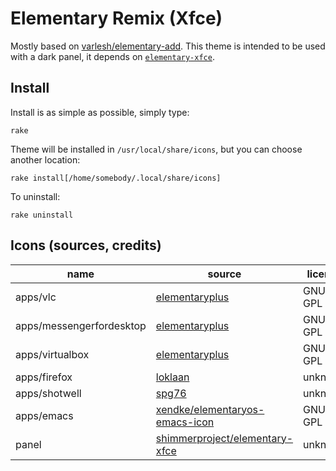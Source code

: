 # Elementary Remix (Xfce)

Mostly based on [varlesh/elementary-add][varlesh/elementary-add].
This theme is intended to be used with a dark panel,
it depends on [``elementary-xfce``][shimmerproject/elementary-xfce].

## Install

Install is as simple as possible, simply type:

```
rake
```

Theme will be installed in ``/usr/local/share/icons``, but you can choose
another location:

```
rake install[/home/somebody/.local/share/icons]
```

To uninstall:

```
rake uninstall
```

## Icons (sources, credits)

| name                     | source                           | license |
| ------------------------ | -------------------------------- | ------- |
| apps/vlc                 | [elementaryplus][elementaryplus] | GNU GPL |
| apps/messengerfordesktop | [elementaryplus][elementaryplus] | GNU GPL |
| apps/virtualbox          | [elementaryplus][elementaryplus] | GNU GPL |
| apps/firefox             | [loklaan][loklaan]               | unknown |
| apps/shotwell            | [spg76][spg76]                   | unknown |
| apps/emacs               | [xendke/elementaryos-emacs-icon][xendke/elementaryos-emacs-icon] | GNU GPL |
| panel                    | [shimmerproject/elementary-xfce][shimmerproject/elementary-xfce] | unknown |

[elementaryplus]: https://github.com/mank319/elementaryPlus
[varlesh/elementary-add]: https://github.com/varlesh/elementary-add
[shimmerproject/elementary-xfce]: https://github.com/shimmerproject/elementary-xfce
[xendke/elementaryos-emacs-icon]: https://github.com/xendke/elementaryos-emacs-icon
[loklaan]: https://loklaan.deviantart.com/
[spg76]: https://spg76.deviantart.com/
